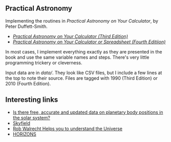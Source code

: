 ## Practical Astronomy

Implementing the routines in _Practical Astronomy on Your Calculator_, by
Peter Duffett-Smith.

* _[Practical Astronomy on Your Calculator (Third Edition)](https://amzn.to/2IXtxef)_
* _[Practical Astronomy on Your Calculator or Spreadsheet (Fourth Editiion)](https://amzn.to/2UPY67T)_

In most cases, I implement everything exactly as they are presented
in the book and use the same variable names and steps. There's very
little programming trickery or cleverness.

Input data are in _data/_. They look like CSV files, but I include a
few lines at the top to note their source. Files are tagged with 1990
(Third Edition) or 2010 (Fourth Edition).



## Interesting links

* [Is there free, accurate and updated data on planetary body positions in the solar system?
](https://space.stackexchange.com/a/13958)
* [Skyfield](https://rhodesmill.org/skyfield/)
* [Rob Walrecht Helps you to understand the Universe](https://www.walrecht.nl/en/planetary-positions)
* [HORIZONS](https://ssd.jpl.nasa.gov/horizons.cgi#top)
